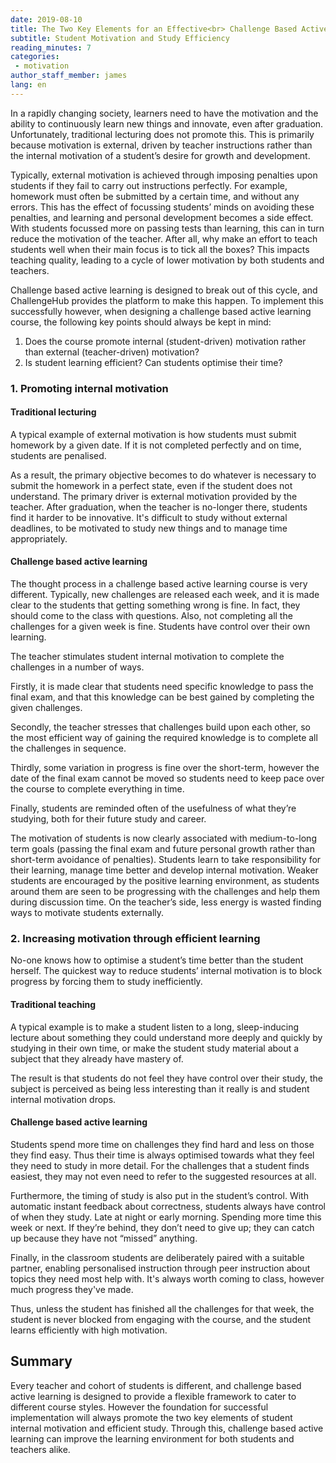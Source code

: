 ```yaml
---
date: 2019-08-10
title: The Two Key Elements for an Effective<br> Challenge Based Active Learning Course
subtitle: Student Motivation and Study Efficiency
reading_minutes: 7
categories:
 - motivation
author_staff_member: james
lang: en
---
```

In a rapidly changing society, learners need to have the motivation and the ability to continuously learn new things and innovate, even after graduation.
Unfortunately, traditional lecturing does not promote this.
This is primarily because motivation is external, driven by teacher instructions rather than the internal motivation of a student’s desire for growth and development.

Typically, external motivation is achieved through imposing penalties upon students if they fail to carry out instructions perfectly.
For example, homework must often be submitted by a certain time, and without any errors.
This has the effect of focussing students’ minds on avoiding these penalties, and learning and personal development becomes a side effect.
With students focussed more on passing tests than learning, this can in turn reduce the motivation of the teacher.
After all, why make an effort to teach students well when their main focus is to tick all the boxes?
This impacts teaching quality, leading to a cycle of lower motivation by both students and teachers.

Challenge based active learning is designed to break out of this cycle, and ChallengeHub provides the platform to make this happen. To implement this successfully however, when designing a challenge based active learning course, the following key points should always be kept in mind:

1. Does the course promote internal (student-driven) motivation rather than external (teacher-driven) motivation?
2. Is student learning efficient? Can students optimise their time?

### 1. Promoting internal motivation

#### Traditional lecturing
A typical example of external motivation is how students must submit homework by a given date.
If it is not completed perfectly and on time, students are penalised.

As a result, the primary objective becomes to do whatever is necessary to submit the homework in a perfect state, even if the student does not understand.
The primary driver is external motivation provided by the teacher.
After graduation, when the teacher is no-longer there, students find it harder to be innovative.
It's difficult to study without external deadlines, to be motivated to study new things and to manage time appropriately.

#### Challenge based active learning
The thought process in a challenge based active learning course is very different.
Typically, new challenges are released each week, and it is made clear to the students that getting something wrong is fine.
In fact, they should come to the class with questions.
Also, not completing all the challenges for a given week is fine.
Students have control over their own learning.

The teacher stimulates student internal motivation to complete the challenges in a number of ways.

Firstly, it is made clear that students need specific knowledge to pass the final exam, and that this knowledge can be best gained by completing the given challenges.

Secondly, the teacher stresses that challenges build upon each other, so the most efficient way of gaining the required knowledge is to complete all the challenges in sequence.

Thirdly, some variation in progress is fine over the short-term, however the date of the final exam cannot be moved so students need to keep pace over the course to complete everything in time.

Finally, students are reminded often of the usefulness of what they’re studying, both for their future study and career.

The motivation of students is now clearly associated with medium-to-long term goals (passing the final exam and future personal growth rather than short-term avoidance of penalties).
Students learn to take responsibility for their learning, manage time better and develop internal motivation.
Weaker students are encouraged by the positive learning environment, as students around them are seen to be progressing with the challenges and help them during discussion time.
On the teacher’s side, less energy is wasted finding ways to motivate students externally.

### 2. Increasing motivation through efficient learning

No-one knows how to optimise a student’s time better than the student herself.
The quickest way to reduce students’ internal motivation is to block progress by forcing them to study inefficiently.

#### Traditional teaching
A typical example is to make a student listen to a long, sleep-inducing lecture about something they could understand more deeply and quickly by studying in their own time, or make the student study material about a subject that they already have mastery of.

The result is that students do not feel they have control over their study, the subject is perceived as being less interesting than it really is and student internal motivation drops.

#### Challenge based active learning
Students spend more time on challenges they find hard and less on those they find easy.
Thus their time is always optimised towards what they feel they need to study in more detail.
For the challenges that a student finds easiest, they may not even need to refer to the suggested resources at all.

Furthermore, the timing of study is also put in the student’s control.
With automatic instant feedback about correctness, students always have control of when they study.
Late at night or early morning.
Spending more time this week or next.
If they’re behind, they don’t need to give up; they can catch up because they have not “missed” anything.

Finally, in the classroom students are deliberately paired with a suitable partner, enabling personalised instruction through peer instruction about topics they need most help with.
It's always worth coming to class, however much progress they've made.

Thus, unless the student has finished all the challenges for that week, the student is never blocked from engaging with the course, and the student learns efficiently with high motivation.

## Summary
Every teacher and cohort of students is different, and challenge based active learning is designed to provide a flexible framework to cater to different course styles.
However the foundation for successful implementation will always promote the two key elements of student internal motivation and efficient study.
Through this, challenge based active learning can improve the learning environment for both students and teachers alike.
